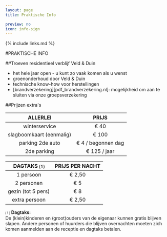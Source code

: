 ```yaml
---
layout: page
title: Praktische Info

preview: no
icon: info-sign
---
```


{% include links.md %}

#PRAKTISCHE INFO

##Troeven residentieel verblijf Veld & Duin
- het hele jaar open - u kunt zo vaak komen als u wenst
- groenonderhoud door Veld & Duin
- technische know-how voor herstellingen
- [brandverzekering][pdf_brandverzekering.nl]: mogelijkheid om aan te sluiten via onze groepsverzekering


##Prijzen extra's

ALLERLEI              |PRIJS           
:--------------------:|:--------------:
winterservice         |€ 40                    
slagboomkaart (eenmalig)|€ 100          
parking 2de auto      |€ 4 / begonnen dag  
2de parking           |€ 125 / jaar       


DAGTAKS ⑴          |PRIJS PER NACHT|
:------------------:|:------------:|
1 persoon           | € 2,50        
2 personen          | € 5  
gezin (tot 5 pers)  | € 8     
extra persoon       | € 2,50


⑴ **Dagtaks:**<br> De (klein)kinderen en (groot)ouders van de eigenaar kunnen gratis blijven slapen. Andere personen of huurders die blijven overnachten moeten zich komen aanmelden aan de receptie en dagtaks betalen. 